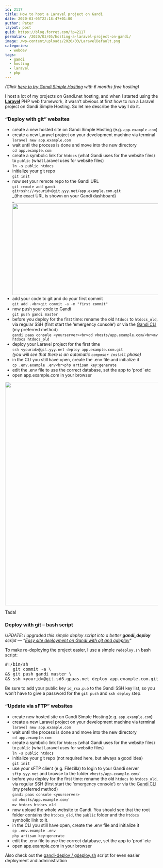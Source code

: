 ```yaml
---
id: 2117
title: How to host a Laravel project on Gandi
date: 2020-03-05T22:18:47+01:00
author: Peter
layout: post
guid: https://blog.forret.com/?p=2117
permalink: /2020/03/05/hosting-a-laravel-project-on-gandi/
image: /wp-content/uploads/2020/03/LaravelDefault.png
categories:
  - webdev
tags:
  - gandi
  - hosting
  - laravel
  - php
---
```

<p class="has-text-align-center">
  <em>(Click <a href="https://gandi.link/f/4a9c1f95">here to try Gandi Simple Hosting</a> with 6 months free hosting)</em>
</p>

I host a lot of my projects on Gandi.net hosting, and when I started using the [**Laravel**](https://laravel.com) PHP web framework, it wasn&#8217;t obvious at first how to run a Laravel project on Gandi Simple Hosting. So let me describe the way I do it.

<!--more-->

### &#8220;Deploy with git&#8221; websites

  * create a new hosted site on Gandi Simple Hosting (e.g. `app.example.com`)
  * create a new Laravel project on your development machine via terminal  
    `laravel new app.example.com`
  * wait until the process is done and move into the new directory  
    `cd app.example.com`
  * create a symbolic link for `htdocs` (what Gandi uses for the website files) to `public` (what Laravel uses for website files)  
    `ln -s public htdocs`
  * initialize your git repo  
    `git init`
  * now set your remote repo to the Gandi URL  
    `git remote add gandi git+ssh://<yourid>@git.yyy.net/app.example.com.git`  
    _(the exact URL is shown on your Gandi dashboard)  
_<img loading="lazy" width="1008" height="301" class="wp-image-2119" style="width: 500px;" src="https://blog.forret.com/wp-content/uploads/2020/03/gandi_site.png" alt="" srcset="https://blog.forret.com/wp-content/uploads/2020/03/gandi_site.png 1008w, https://blog.forret.com/wp-content/uploads/2020/03/gandi_site-300x90.png 300w, https://blog.forret.com/wp-content/uploads/2020/03/gandi_site-768x229.png 768w" sizes="(max-width: 1008px) 100vw, 1008px" /> 
  * add your code to git and do your first commit  
    `git add .<br>git commit -a -m "first commit"`
  * now push your code to Gandi  
    `git push gandi master`
  * before you deploy for the first time: rename the old `htdocs` to `htdocs_old`, via regular SSH (first start the &#8217;emergency console&#8217;) or via the [Gandi CLI](https://cli.gandi.net/) (my preferred method)  
    `gandi paas console <yourserver><br>cd vhosts/app.example.com/<br>mv htdocs htdocs_old`
  * deploy your Laravel project for the first time  
    `ssh <yourid>@git.yyy.net deploy app.example.com.git`  
    _(you will see that there is an automatic `composer install` phase)_
  * in the CLI you still have open, create the .env file and initialize it  
    `cp .env.example .env<br>php artisan key:generate` 
  * edit the .env file to use the correct database, set the app to &#8216;prod&#8217; etc
  * open app.example.com in your browser<figure class="wp-block-image size-full">

<img loading="lazy" width="950" height="735" src="https://blog.forret.com/wp-content/uploads/2020/03/LaravelDefault.png" alt="" class="wp-image-2118" srcset="https://blog.forret.com/wp-content/uploads/2020/03/LaravelDefault.png 950w, https://blog.forret.com/wp-content/uploads/2020/03/LaravelDefault-300x232.png 300w, https://blog.forret.com/wp-content/uploads/2020/03/LaravelDefault-768x594.png 768w" sizes="(max-width: 950px) 100vw, 950px" /> <figcaption>Tada!</figcaption></figure> 

### Deploy with git &#8211; bash script

_UPDATE: I upgraded this simple deploy script into a better **gandi_deploy** script &#8212; &#8220;[Easy site deployment on Gandi with git and gdeploy](https://blog.forret.com/2020/04/06/easy-site-deployment-on-gandi/)&#8220;_

To make re-deploying the project easier, I use a simple `redeploy.sh` bash script:

<pre class="wp-block-preformatted">#!/bin/sh
   git commit -a \
&& git push gandi master \
&& ssh &lt;yourid&gt;@git.sd6.gpaas.net deploy app.example.com.git</pre>

Be sure to add your public key `id_rsa.pub` to the Gandi SSH key list, so you won&#8217;t have to give a password for the `git push` and `ssh deploy` step.

### &#8220;Update via sFTP&#8221; websites

  * create new hosted site on Gandi Simple Hosting(e.g. `app.example.com`)
  * create a new Laravel project on your development machine via terminal  
    `laravel new app.example.com`
  * wait until the process is done and move into the new directory  
    `cd app.example.com`
  * create a symbolic link for `htdocs` (what Gandi uses for the website files) to `public` (what Laravel uses for website files)  
    `ln -s public htdocs`
  * initialize your git repo (not required here, but always a good idea)  
    `git init`
  * use your sFTP client (e.g. Filezilla) to login to your Gandi server `sftp.yyy.net` and browse to the folder `vhosts/app.example.com/`
  * before you deploy for the first time: rename the old `htdocs` to `htdocs_old`, via regular SSH (first start the &#8217;emergency console&#8217;) or via the [Gandi CLI](https://cli.gandi.net/) (my preferred method)  
    `gandi paas console <yourserver>`  
    `cd vhosts/app.example.com/`  
    `mv htdocs htdocs_old`
  * now upload the whole website to Gandi. You should see that the root folder contains the `htdocs_old`, the `public` folder and the `htdocs` symbolic link to it.
  * in the CLI you still have open, create the .env file and initialize it  
    `cp .env.example .env`  
    `php artisan key:generate` 
  * edit the .env file to use the correct database, set the app to &#8216;prod&#8217; etc
  * open app.example.com in your browser

Also check out the [gandi-deploy / gdeploy.sh](https://blog.forret.com/2020/04/06/easy-site-deployment-on-gandi/) script for even easier deployment and administration